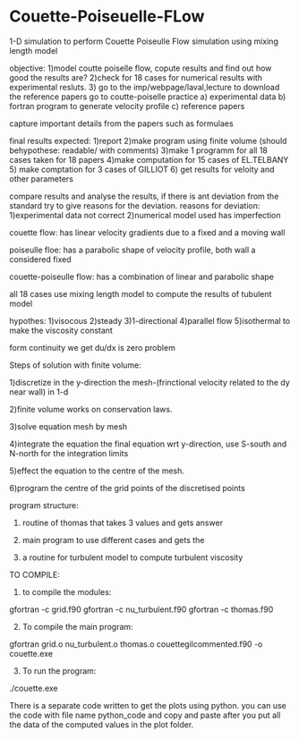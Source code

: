 # Couette-Poiseuelle-FLow
1-D simulation to perform Couette Poiseulle Flow simulation using mixing length model

objective:
1)model coutte poiselle flow, copute results and find out how good the results are?
2)check for 18 cases for numerical results with experimental resluts.
3) go to the imp/webpage/laval,lecture 
  to download the reference papers
  go to coutte-poiselle practice
  a) experimental data
  b) fortran program to generate velocity profile
  c) reference papers

capture important details from the papers such as formulaes

final results expected:
1)report
2)make program using finite volume (should behypothese: readable/ with comments)
3)make 1 programm for all 18 cases taken for 18 papers
4)make computation for 15 cases of EL.TELBANY
5) make comptation for 3 cases of GILLIOT
6) get results for veloity and other parameters

compare results and analyse the results, if there is ant deviation from the standard try to give reasons for the deviation.
reasons for deviation:
1)experimental data not correct
2)numerical model used has imperfection

couette flow:
has linear velocity gradients due to a fixed and a moving wall

poiseulle floe:
has a parabolic shape of velocity profile, both wall a considered fixed

couette-poiseulle flow:
has a combination of linear and parabolic shape

all 18 cases use mixing length model to compute the results of tubulent model

hypothes:
1)visocous
2)steady
3)1-directional
4)parallel flow
5)isothermal to make the viscosity constant


form continuity we get du/dx is zero
problem 

Steps of solution with finite volume:

1)discretize in the y-direction the mesh-(frinctional velocity related to the dy near wall) in 1-d

2)finite volume works on conservation laws.

3)solve equation mesh by mesh

4)integrate the equation the final equation wrt y-direction, use S-south and N-north for the integration limits

5)effect the equation to the centre of the mesh.

6)program the centre of the grid points of the discretised points


program structure:
1) routine of thomas that takes 3 values and gets answer

2) main program to use different cases and gets the 

3) a routine for turbulent model to compute turbulent viscosity


TO COMPILE:
1) to compile the modules:

gfortran -c grid.f90
gfortran -c nu_turbulent.f90
gfortran -c thomas.f90

2) To compile the main program:

gfortran grid.o nu_turbulent.o thomas.o couettegilcommented.f90 -o couette.exe

3) To run the program:

./couette.exe


There is a separate code written to get the plots using python. you can use the code with file name python_code and copy and paste after you put all the data of the computed values in the plot folder.

